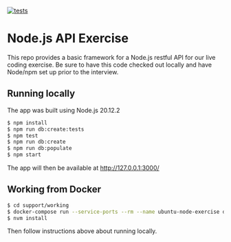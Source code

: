 [![tests](https://github.com/quaelin/node_api_exercise/actions/workflows/tests.yml/badge.svg)](https://github.com/quaelin/node_api_exercise/actions/workflows/tests.yml)

# Node.js API Exercise

This repo provides a basic framework for a Node.js restful API for our live
coding exercise. Be sure to have this code checked out locally and have Node/npm
set up prior to the interview.

## Running locally

The app was built using Node.js 20.12.2

```sh
$ npm install
$ npm run db:create:tests
$ npm test
$ npm run db:create
$ npm run db:populate
$ npm start
```

The app will then be available at http://127.0.0.1:3000/

## Working from Docker

```sh
$ cd support/working
$ docker-compose run --service-ports --rm --name ubuntu-node-exercise dev bash
$ nvm install
```

Then follow instructions above about running locally.
